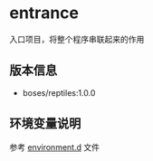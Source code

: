 # entrance

入口项目，将整个程序串联起来的作用

## 版本信息

- boses/reptiles:1.0.0

## 环境变量说明

参考 [environment.d](./environment.d) 文件

